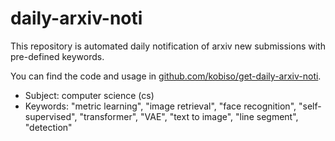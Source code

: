 # daily-arxiv-noti

This repository is automated daily notification of arxiv new submissions with pre-defined keywords.

You can find the code and usage in [github.com/kobiso/get-daily-arxiv-noti](https://github.com/kobiso/get-daily-arxiv-noti).

- Subject: computer science (cs)
- Keywords: "metric learning", "image retrieval", "face recognition", "self-supervised", "transformer", "VAE", "text to image", "line segment", "detection"

